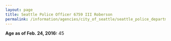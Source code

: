 ```yaml
---
layout: page
title: Seattle Police Officer 6759 III Roberson
permalink: /information/agencies/city_of_seattle/seattle_police_department/copbook/6759/
---
```


**Age as of Feb. 24, 2016:** 45
